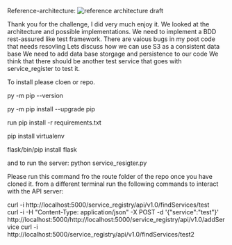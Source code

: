 
Reference-architecture: 
![reference architecture draft][logo]

[logo]: http://butlerthing.io/StudioH67/AWS_Architecture_ServiceRegistry.png "service registry architecture"

Thank you for the challenge, I did very much enjoy it.
We looked at the architecture and possible implementations.
We need to implement a BDD rest-assured like test framework.
There are vaious bugs in my post code that needs resovling
Lets discuss how we can use S3 as a consistent data base
We need to add data base storgage and persistence to our code
We think that there should be another test service that goes with service_register to test it.

To install please cloen or repo.

py -m pip --version

py -m pip install --upgrade pip

run pip install -r requirements.txt

pip install virtualenv

flask/bin/pip install flask

and to run the server:
python service_resigter.py

Please run this command fro the route folder of the repo once you have cloned it.
 from a different terminal run the following commands to interact with the API server:
 
 curl -i http://localhost:5000/service_registry/api/v1.0/findServices/test     
 curl -i -H "Content-Type: application/json" -X POST -d '{"service":"test"}' http://localhost:5000/http://localhost:5000/service_registry/api/v1.0/addService
 curl -i http://localhost:5000/service_registry/api/v1.0/findServices/test2   
